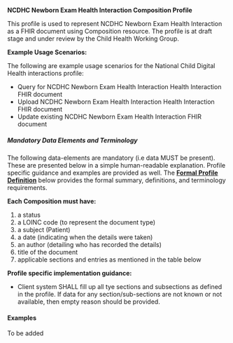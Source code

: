 **NCDHC Newborn Exam Health Interaction Composition Profile**

This profile is used to represent NCDHC Newborn Exam Health Interaction as a FHIR document using Composition resource. The profile is at draft stage and under review by the Child Health Working Group. 

**Example Usage Scenarios:**

The following are example usage scenarios for the National Child Digital Health interactions
profile:

-   Query for NCDHC Newborn Exam Health Interaction Health Interaction FHIR document
-   Upload NCDHC Newborn Exam Health Interaction Health Interaction FHIR document
-   Update existing NCDHC Newborn Exam Health Interaction FHIR document

##### Mandatory Data Elements and Terminology


The following data-elements are mandatory (i.e data MUST be present). These are presented below in a simple human-readable explanation.  Profile specific guidance and examples are provided as well.  The [**Formal Profile Definition**](#profile) below provides the  formal summary, definitions, and  terminology requirements.  

**Each Composition must have:**

1.  a status  
1.  a LOINC code (to represent the document type)
1.  a subject (Patient)
1.  a date (indicating when the details were taken)
1.	an author (detailing who has recorded the details)
1.  title of the document
1.  applicable sections and entries as mentioned in the table below

**Profile specific implementation guidance:**

* Client system SHALL fill up all tye sections and subsections as defined in the profile. If data for any section/sub-sections are not known or not available, then empty reason should be provided.


#### Examples

To be added

[Composition]: http://hl7.org.au/fhir/base2018Oct/StructureDefinition-au-composition.html
[extensible]: http://hl7.org/fhir/terminologies.html#extensible
[General Guidance Section]: definitions.html


